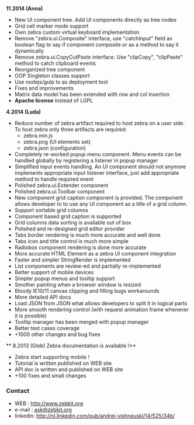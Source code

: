 **11.2014 (Anna)**

   * New UI component tree. Add UI components directly as tree nodes  
   * Grid cell marker mode support
   * Own zebra custom virtual keyboard implementation 
   * Remove "zebra.ui.Composite" interface, use "catchInput" field as boolean flag to say if component composite or as a method to say it dynamically
   * Remove zebra.ui.CopyCutPaste interface. Use "clipCopy", "clipPaste" method to catch clipboard events
   * Reorganized tree component
   * OOP Singleton classes support
   * Use nodejs/gulp to as deployment tool
   * Fixes and improvements
   * Matrix data model has been extended with row and col insertion  
   * **Apache license** instead of LGPL
   
**4.2014 (Luda)**

   * Reduce number of zebra artifact required to host zebra on a user side. To host zebra only three artifacts are required:
       - zebra.min.js
       - zebra.png (UI elements set)
       - zebra.json (configuration)
   * Completely re-worked popup menu component. Menu events can be handled globally by registering a listener in popup manager
   * Simplified input events handling. An UI component should not anymore implements appropriate input listener interface, just add appropriate method to handle required event
   * Polished zebra.ui.Extender component
   * Polished zebra.ui.Toolbar component
   * New component grid caption component is provided. The component allows developer to to use any UI component as a title of a grid column. 
   * Support sortable grid columns
   * Component based grid caption is supported
   * Grid columns data sorting is available out of box 
   * Polished and re-designed grid editor provider
   * Tabs border rendering is much more accurate and well done
   * Tabs icon and title control is much more simple
   * Radiobox component rendering is done more accurate
   * More accurate HTML Element as a zebra UI component integration
   * Faster and simpler StringRender is implemented 
   * List components are review-ed and partially re-implemented 
   * Better support of mobile devices
   * Simpler popup menus and tooltip support
   * Smother painting when a browser window is resized
   * Bloody IE10/11 canvas clipping and filling bugs workarounds 
   * More detailed API docs  
   * Load JSON from JSON what allows developers to split it in logical parts 
   * More smooth rendering control (with request animation frame whenever it is possible)   
   * Tooltip manager has been merged with popup manager
   * Better test cases coverage 
   * +1000 other changes and bug fixes

** 8.2013 (Gleb) Zebra documentation is available !**

   * Zebra start supporting mobile !
   * Tutorial is written published on WEB site
   * API doc is written and published on WEB site  
   * +100 fixes and small changes


### Contact

   * WEB     : http://www.zebkit.org
   * e-mail  : ask@zebkit.org 
   * linkedin: http://nl.linkedin.com/pub/andrei-vishneuski/14/525/34b/